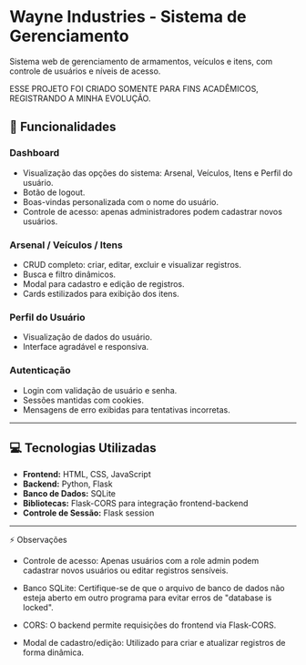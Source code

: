 # Wayne Industries - Sistema de Gerenciamento

Sistema web de gerenciamento de armamentos, veículos e itens, com controle de usuários e níveis de acesso.  

ESSE PROJETO FOI CRIADO SOMENTE PARA FINS ACADÊMICOS, REGISTRANDO A MINHA EVOLUÇÃO.
## 📌 Funcionalidades

### Dashboard
- Visualização das opções do sistema: Arsenal, Veículos, Itens e Perfil do usuário.
- Botão de logout.
- Boas-vindas personalizada com o nome do usuário.
- Controle de acesso: apenas administradores podem cadastrar novos usuários.

### Arsenal / Veículos / Itens
- CRUD completo: criar, editar, excluir e visualizar registros.
- Busca e filtro dinâmicos.
- Modal para cadastro e edição de registros.
- Cards estilizados para exibição dos itens.

### Perfil do Usuário
- Visualização de dados do usuário.
- Interface agradável e responsiva.

### Autenticação
- Login com validação de usuário e senha.
- Sessões mantidas com cookies.
- Mensagens de erro exibidas para tentativas incorretas.

---

## 💻 Tecnologias Utilizadas

- **Frontend:** HTML, CSS, JavaScript
- **Backend:** Python, Flask
- **Banco de Dados:** SQLite
- **Bibliotecas:** Flask-CORS para integração frontend-backend
- **Controle de Sessão:** Flask session

---
⚡ Observações

- Controle de acesso: Apenas usuários com a role admin podem cadastrar novos usuários ou editar registros sensíveis.

- Banco SQLite: Certifique-se de que o arquivo de banco de dados não esteja aberto em outro programa para evitar erros de "database is locked".

- CORS: O backend permite requisições do frontend via Flask-CORS.

- Modal de cadastro/edição: Utilizado para criar e atualizar registros de forma dinâmica.
